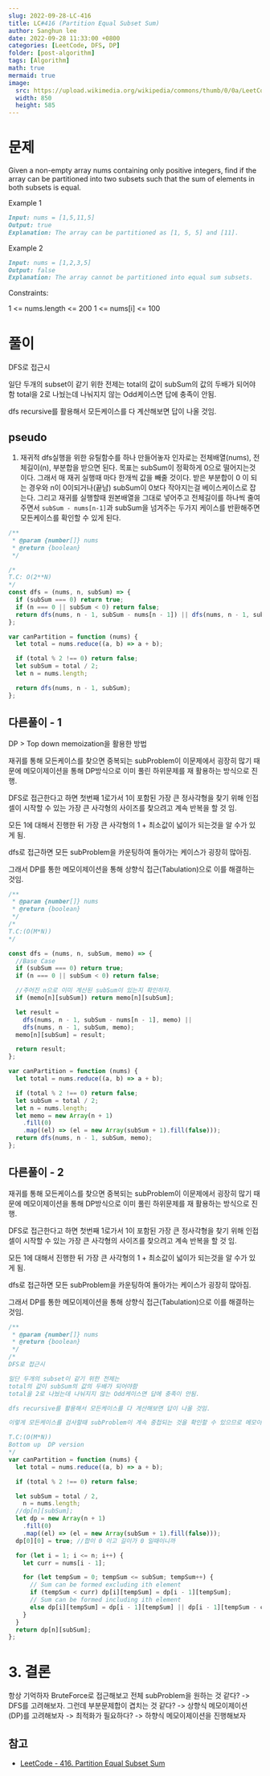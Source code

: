 ```yaml
---
slug: 2022-09-28-LC-416
title: LC#416 (Partition Equal Subset Sum)
author: Sanghun lee
date: 2022-09-28 11:33:00 +0800
categories: [LeetCode, DFS, DP]
folder: [post-algorithm]
tags: [Algorithm]
math: true
mermaid: true
image:
  src: https://upload.wikimedia.org/wikipedia/commons/thumb/0/0a/LeetCode_Logo_black_with_text.svg/640px-LeetCode_Logo_black_with_text.svg.png
  width: 850
  height: 585
---
```


# 문제

Given a non-empty array nums containing only positive integers, find if the array can be partitioned into two subsets such that the sum of elements in both subsets is equal.

Example 1

```md
Input: nums = [1,5,11,5]
Output: true
Explanation: The array can be partitioned as [1, 5, 5] and [11].
```

Example 2

```md
Input: nums = [1,2,3,5]
Output: false
Explanation: The array cannot be partitioned into equal sum subsets.
```

Constraints:

1 <= nums.length <= 200
1 <= nums[i] <= 100

# 풀이

DFS로 접근시

일단 두개의 subset이 같기 위한 전제는
total의 값이 subSum의 값의 두배가 되어야함
total을 2로 나눴는데 나눠지지 않는 Odd케이스면 답에 충족이 안됨.

dfs recursive를 활용해서 모든케이스를 다 계산해보면 답이 나올 것임.

## pseudo

1. 재귀적 dfs실행을 위한 유틸함수를 하나 만들어놓자
   인자로는 전체배열(nums), 전체길이(n), 부분합을 받으면 된다.
   목표는 subSum이 정확하게 0으로 떨어지는것이다. 그래서 매 재귀 실행때 마다 한개씩 값을 빼줄 것이다.
   받은 부분합이 0 이 되는 경우와 n이 0이되거나(끝남) subSum이 0보다 작아지는걸 베이스케이스로 잡는다.
   그리고 재귀를 실행할때 원본배열을 그대로 넣어주고 전체길이를 하나씩 줄여주면서
   `subSum - nums[n-1]`과 subSum을 넘겨주는 두가지 케이스를 반환해주면 모든케이스를 확인할 수 있게 된다.

```javascript
/**
 * @param {number[]} nums
 * @return {boolean}
 */

/*
T.C: O(2**N)
*/
const dfs = (nums, n, subSum) => {
  if (subSum === 0) return true;
  if (n === 0 || subSum < 0) return false;
  return dfs(nums, n - 1, subSum - nums[n - 1]) || dfs(nums, n - 1, subSum);
};

var canPartition = function (nums) {
  let total = nums.reduce((a, b) => a + b);

  if (total % 2 !== 0) return false;
  let subSum = total / 2;
  let n = nums.length;

  return dfs(nums, n - 1, subSum);
};
```

## 다른풀이 - 1

DP > Top down memoization을 활용한 방법

재귀를 통해 모든케이스를 찾으면 중복되는 subProblem이 이문제에서 굉장히 많기 때문에 메모이제이션을 통해
DP방식으로 이미 풀린 하위문제를 재 활용하는 방식으로 진행.

DFS로 접근한다고 하면 첫번째 1로가서 1이 포함된 가장 큰 정사각형을 찾기 위해 인접셀이 시작할 수 있는 가장 큰 사각형의 사이즈를 찾으려고 계속 반복을 할 것 임.

모든 1에 대해서 진행한 뒤 가장 큰 사각형의 1 + 최소값이 넓이가 되는것을 알 수가 있게 됨.

dfs로 접근하면 모든 subProblem을 카운팅하여 돌아가는 케이스가 굉장히 많아짐.

그래서 DP를 통한 메모이제이션을 통해 상향식 접근(Tabulation)으로 이를 해결하는 것임.

```javascript
/**
 * @param {number[]} nums
 * @return {boolean}
 */
/*
T.C:(O(M*N))
*/

const dfs = (nums, n, subSum, memo) => {
  //Base Case
  if (subSum === 0) return true;
  if (n === 0 || subSum < 0) return false;

  //주어진 n으로 이미 계산된 subSum이 있는지 확인하자.
  if (memo[n][subSum]) return memo[n][subSum];

  let result =
    dfs(nums, n - 1, subSum - nums[n - 1], memo) ||
    dfs(nums, n - 1, subSum, memo);
  memo[n][subSum] = result;

  return result;
};

var canPartition = function (nums) {
  let total = nums.reduce((a, b) => a + b);

  if (total % 2 !== 0) return false;
  let subSum = total / 2;
  let n = nums.length;
  let memo = new Array(n + 1)
    .fill(0)
    .map((el) => (el = new Array(subSum + 1).fill(false)));
  return dfs(nums, n - 1, subSum, memo);
};
```

## 다른풀이 - 2

재귀를 통해 모든케이스를 찾으면 중복되는 subProblem이 이문제에서 굉장히 많기 때문에 메모이제이션을 통해
DP방식으로 이미 풀린 하위문제를 재 활용하는 방식으로 진행.

DFS로 접근한다고 하면 첫번째 1로가서 1이 포함된 가장 큰 정사각형을 찾기 위해 인접셀이 시작할 수 있는 가장 큰 사각형의 사이즈를 찾으려고 계속 반복을 할 것 임.

모든 1에 대해서 진행한 뒤 가장 큰 사각형의 1 + 최소값이 넓이가 되는것을 알 수가 있게 됨.

dfs로 접근하면 모든 subProblem을 카운팅하여 돌아가는 케이스가 굉장히 많아짐.

그래서 DP를 통한 메모이제이션을 통해 상향식 접근(Tabulation)으로 이를 해결하는 것임.

```javascript
/**
 * @param {number[]} nums
 * @return {boolean}
 */
/*
DFS로 접근시

일단 두개의 subset이 같기 위한 전제는
total의 값이 subSum의 값의 두배가 되어야함
total을 2로 나눴는데 나눠지지 않는 Odd케이스면 답에 충족이 안됨.

dfs recursive를 활용해서 모든케이스를 다 계산해보면 답이 나올 것임.

이렇게 모든케이스를 검사할때 subProblem이 계속 중첩되는 것을 확인할 수 있으므로 메모이제이션을 이용해서 부분문제합의 연산을 줄여보자!

T.C:(O(M*N))
Bottom up  DP version
*/
var canPartition = function (nums) {
  let total = nums.reduce((a, b) => a + b);

  if (total % 2 !== 0) return false;

  let subSum = total / 2,
    n = nums.length;
  //dp[n][subSum];
  let dp = new Array(n + 1)
    .fill(0)
    .map((el) => (el = new Array(subSum + 1).fill(false)));
  dp[0][0] = true; //합이 0 이고 길이가 0 일때이니까

  for (let i = 1; i <= n; i++) {
    let curr = nums[i - 1];

    for (let tempSum = 0; tempSum <= subSum; tempSum++) {
      // Sum can be formed excluding ith element
      if (tempSum < curr) dp[i][tempSum] = dp[i - 1][tempSum];
      // Sum can be formed including ith element
      else dp[i][tempSum] = dp[i - 1][tempSum] || dp[i - 1][tempSum - curr];
    }
  }
  return dp[n][subSum];
};
```

# 3. 결론

항상 기억하자 BruteForce로 접근해보고 전체 subProblem을 원하는 것 같다? -> DFS를 고려해보자. 그런데 부분문제합이 겹치는 것 같다? -> 상향식 메모이제이션(DP)를 고려해보자 -> 최적화가 필요하다? -> 하향식 메모이제이션을 진행해보자

## 참고

- [LeetCode - 416. Partition Equal Subset Sum](https://leetcode.com/submissions/detail/811018722/)

